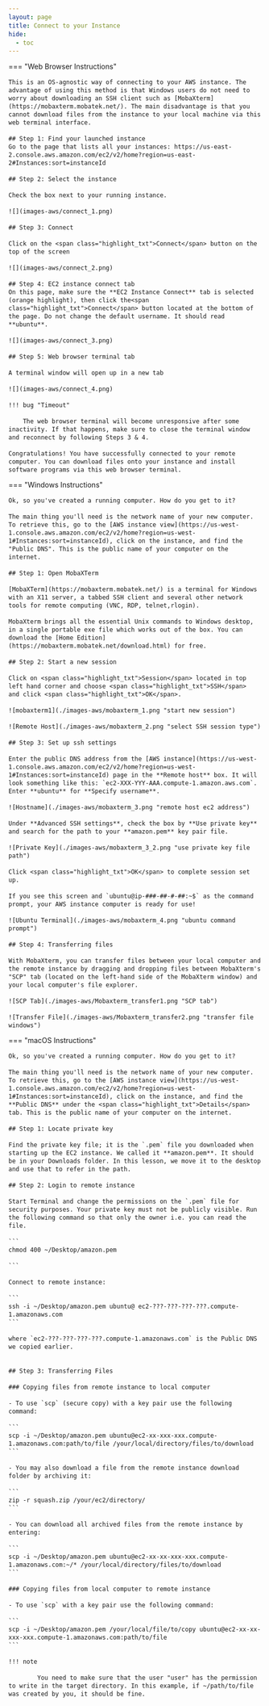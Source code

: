 ```yaml
---
layout: page
title: Connect to your Instance
hide:
  - toc
---
```


=== "Web Browser Instructions"

    This is an OS-agnostic way of connecting to your AWS instance. The advantage of using this method is that Windows users do not need to worry about downloading an SSH client such as [MobaXterm](https://mobaxterm.mobatek.net/). The main disadvantage is that you cannot download files from the instance to your local machine via this web terminal interface.

    ## Step 1: Find your launched instance
    Go to the page that lists all your instances: https://us-east-2.console.aws.amazon.com/ec2/v2/home?region=us-east-2#Instances:sort=instanceId

    ## Step 2: Select the instance

    Check the box next to your running instance.

    ![](images-aws/connect_1.png)

    ## Step 3: Connect

    Click on the <span class="highlight_txt">Connect</span> button on the top of the screen

    ![](images-aws/connect_2.png)

    ## Step 4: EC2 instance connect tab
    On this page, make sure the **EC2 Instance Connect** tab is selected (orange highlight), then click the<span class="highlight_txt">Connect</span> button located at the bottom of the page. Do not change the default username. It should read **ubuntu**.

    ![](images-aws/connect_3.png)

    ## Step 5: Web browser terminal tab

    A terminal window will open up in a new tab

    ![](images-aws/connect_4.png)

    !!! bug "Timeout"

        The web browser terminal will become unresponsive after some inactivity. If that happens, make sure to close the terminal window and reconnect by following Steps 3 & 4.

    Congratulations! You have successfully connected to your remote computer. You can download files onto your instance and install software programs via this web browser terminal.    


=== "Windows Instructions"

    Ok, so you've created a running computer. How do you get to it?

    The main thing you'll need is the network name of your new computer. To retrieve this, go to the [AWS instance view](https://us-west-1.console.aws.amazon.com/ec2/v2/home?region=us-west-1#Instances:sort=instanceId), click on the instance, and find the "Public DNS". This is the public name of your computer on the internet.

    ## Step 1: Open MobaXTerm

    [MobaXTerm](https://mobaxterm.mobatek.net/) is a terminal for Windows with an X11 server, a tabbed SSH client and several other network tools for remote computing (VNC, RDP, telnet,rlogin).

    MobaXterm brings all the essential Unix commands to Windows desktop, in a single portable exe file which works out of the box. You can download the [Home Edition](https://mobaxterm.mobatek.net/download.html) for free.

    ## Step 2: Start a new session

    Click on <span class="highlight_txt">Session</span> located in top left hand corner and choose <span class="highlight_txt">SSH</span>
    and click <span class="highlight_txt">OK</span>.

    ![mobaxterm1](./images-aws/mobaxterm_1.png "start new session")

    ![Remote Host](./images-aws/mobaxterm_2.png "select SSH session type")

    ## Step 3: Set up ssh settings

    Enter the public DNS address from the [AWS instance](https://us-west-1.console.aws.amazon.com/ec2/v2/home?region=us-west-1#Instances:sort=instanceId) page in the **Remote host** box. It will look something like this: `ec2-XXX-YYY-AAA.compute-1.amazon.aws.com`. Enter **ubuntu** for **Specify username**.

    ![Hostname](./images-aws/mobaxterm_3.png "remote host ec2 address")

    Under **Advanced SSH settings**, check the box by **Use private key** and search for the path to your **amazon.pem** key pair file.

    ![Private Key](./images-aws/mobaxterm_3_2.png "use private key file path")

    Click <span class="highlight_txt">OK</span> to complete session set up.

    If you see this screen and `ubuntu@ip-###-##-#-##:~$` as the command prompt, your AWS instance computer is ready for use!

    ![Ubuntu Terminal](./images-aws/mobaxterm_4.png "ubuntu command prompt")

    ## Step 4: Transferring files

    With MobaXterm, you can transfer files between your local computer and the remote instance by dragging and dropping files between MobaXterm's "SCP" tab (located on the left-hand side of the MobaXterm window) and your local computer's file explorer.

    ![SCP Tab](./images-aws/Mobaxterm_transfer1.png "SCP tab")

    ![Transfer File](./images-aws/Mobaxterm_transfer2.png "transfer file windows")


=== "macOS Instructions"

    Ok, so you've created a running computer. How do you get to it?

    The main thing you'll need is the network name of your new computer. To retrieve this, go to the [AWS instance view](https://us-west-1.console.aws.amazon.com/ec2/v2/home?region=us-west-1#Instances:sort=instanceId), click on the instance, and find the **Public DNS** under the <span class="highlight_txt">Details</span> tab. This is the public name of your computer on the internet.

    ## Step 1: Locate private key

    Find the private key file; it is the `.pem` file you downloaded when starting up the EC2 instance. We called it **amazon.pem**. It should be in your Downloads folder. In this lesson, we move it to the desktop and use that to refer in the path.

    ## Step 2: Login to remote instance

    Start Terminal and change the permissions on the `.pem` file for security purposes. Your private key must not be publicly visible. Run the following command so that only the owner i.e. you can read the file.

    ```
    chmod 400 ~/Desktop/amazon.pem

    ```

    Connect to remote instance:

    ```
    ssh -i ~/Desktop/amazon.pem ubuntu@ ec2-???-???-???-???.compute-1.amazonaws.com
    ```

    where `ec2-???-???-???-???.compute-1.amazonaws.com` is the Public DNS we copied earlier.


    ## Step 3: Transferring Files

    ### Copying files from remote instance to local computer

    - To use `scp` (secure copy) with a key pair use the following command:

    ```
    scp -i ~/Desktop/amazon.pem ubuntu@ec2-xx-xxx-xxx.compute-1.amazonaws.com:path/to/file /your/local/directory/files/to/download
    ```

    - You may also download a file from the remote instance download folder by archiving it:

    ```
    zip -r squash.zip /your/ec2/directory/
    ```

    - You can download all archived files from the remote instance by entering:

    ```
    scp -i ~/Desktop/amazon.pem ubuntu@ec2-xx-xx-xxx-xxx.compute-1.amazonaws.com:~/* /your/local/directory/files/to/download
    ```

    ### Copying files from local computer to remote instance

    - To use `scp` with a key pair use the following command:

    ```
    scp -i ~/Desktop/amazon.pem /your/local/file/to/copy ubuntu@ec2-xx-xx-xxx-xxx.compute-1.amazonaws.com:path/to/file
    ```

    !!! note

            You need to make sure that the user "user" has the permission to write in the target directory. In this example, if ~/path/to/file was created by you, it should be fine.
